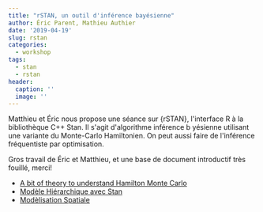 ```yaml
---
title: "rSTAN, un outil d'inférence bayésienne"
author: Éric Parent, Mathieu Authier
date: '2019-04-19'
slug: rstan
categories:
  - workshop
tags: 
  - stan
  - rstan
header:
  caption: ''
  image: ''
---
```


Matthieu et Éric nous propose une séance sur {rSTAN}, l'interface R à la bibliothèque 
C++ Stan. Il s'agit d'algorithme inférence b  yésienne utilisant une variante du Monte-Carlo Hamiltonien.
On peut aussi faire de l'inférence fréquentiste par optimisation.

Gros travail de Éric et Matthieu, et une base de document introductif très fouillé, merci!

- [A bit of theory to understand Hamilton Monte Carlo](../../post/rstan/WorkingWithStan_part1.html)
- [Modèle Hiérarchique avec Stan](../../post/rstan/WorkingWithStan_part2.html)
- [Modèlisation Spatiale](../../post/rstan/WorkingWithStan_part3.html)

  

